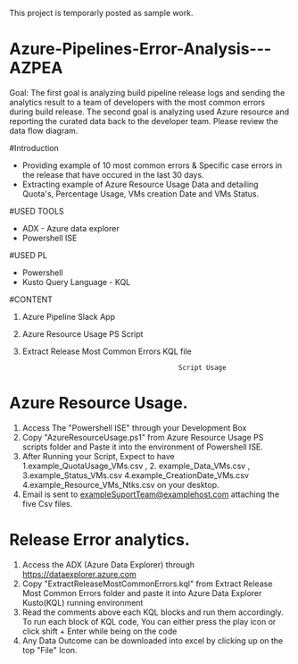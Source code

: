 This project is temporarly posted as sample work. 

# Azure-Pipelines-Error-Analysis---AZPEA

Goal: The first goal is analyzing build pipeline release logs and sending the analytics result to a team of developers with the most common errors during build release. The second goal is analyzing used Azure resource and reporting the curated data back to the developer team.  Please review the data flow diagram. 

#Introduction  
  *  Providing example of 10 most common errors & Specific case errors in the release that have occured in the last 30 days. 
  *  Extracting example of Azure Resource Usage Data and  detailing Quota's, Percentage Usage, VMs creation Date and VMs Status. 
  
#USED TOOLS 
  *  ADX - Azure data explorer  
  *  Powershell ISE 

#USED PL
  *  Powershell
  *  Kusto Query Language - KQL 

#CONTENT 
1. Azure Pipeline Slack App 
2. Azure Resource Usage PS Script
3. Extract Release Most Common Errors KQL file  

                                              Script Usage

# Azure Resource Usage.
1. Access The "Powershell ISE" through your Development Box 
2. Copy  "AzureResourceUsage.ps1" from Azure Resource Usage PS scripts  folder and Paste it into the environment of Powershell ISE. 
3. After Running your Script, Expect to have 1.example_QuotaUsage_VMs.csv , 2. example_Data_VMs.csv , 3.example_Status_VMs.csv 4.example_CreationDate_VMs.csv 4.example_Resource_VMs_Ntks.csv on your desktop.
5. Email is sent to exampleSuportTeam@examplehost.com attaching the five Csv files.   

# Release Error analytics.
1. Access the ADX (Azure Data Explorer) through https://dataexplorer.azure.com 
2. Copy "ExtractReleaseMostCommonErrors.kql"  from Extract Release Most Common Errors folder and  paste it into Azure Data Explorer Kusto(KQL) running environment
3. Read the comments above each KQL blocks and run them accordingly. To run each block of KQL code, You can either press the play icon or click shift + Enter while being on the code
4. Any Data Outcome can be downloaded into excel by clicking up on the top "File" Icon. 
